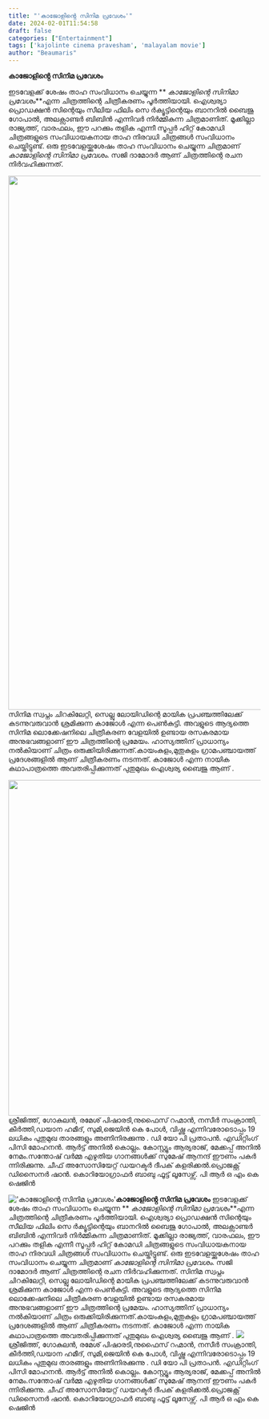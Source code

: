 ```yaml
---
title: "'കാജോളിൻ്റെ സിനിമ പ്രവേശം'"
date: 2024-02-01T11:54:58
draft: false
categories: ["Entertainment"]
tags: ['kajolinte cinema pravesham', 'malayalam movie']
author: "Beaumaris"
---
```


<strong>കാജോളിൻ്റെ സിനിമ പ്രവേശം</strong>

ഇടവേളക്ക് ശേഷം താഹ സംവിധാനം ചെയ്യുന്ന ** *കാജോളിന്റെ സിനിമാ പ്രവേശം***എന്ന ചിത്രത്തിന്റെ ചിത്രീകരണം പൂർത്തിയായി. ഐശ്വര്യാ പ്രൊഡക്ഷൻ സിന്റെയും സീലിയ ഫിലിം സെ ർക്യൂട്ടിന്റെയും ബാനറിൽ ബൈജു ഗോപാൽ, അലക്സാണ്ടർ ബിബിൻ എന്നിവർ നിർമ്മികുന്ന ചിത്രമാണിത്. മൂക്കില്ലാ രാജ്യത്ത്, വാരഫലം, ഈ പറക്കും തളിക എന്നീ സൂപ്പർ ഹിറ്റ് കോമഡി ചിത്രങ്ങളുടെ സംവിധായകനായ താഹ നിരവധി ചിത്രങ്ങൾ സംവിധാനം ചെയ്തിട്ടുണ്ട്. ഒരു ഇടവേളയ്ക്കുശേഷം താഹ സംവിധാനം ചെയ്യുന്ന ചിത്രമാണ് *കാജോളിന്റെ സിനിമാ പ്രവേശം*. സജി ദാമോദർ ആണ് ചിത്രത്തിന്റെ രചന നിർവഹിക്കുന്നത്.

<img class="alignnone size-full wp-image-440560" src="https://cdn.boolokam.com/articles/2024/02/ffwwfwwfwf.jpg" alt="" width="1600" height="1066" /> സിനിമ സ്വപ്നം ചിറകിലേറ്റി, സെല്ലു ലോയിഡിന്റെ മായിക പ്രപഞ്ചത്തിലേക്ക് കടന്നുവരുവാൻ ശ്രമിക്കുന്ന കാജോൾ എന്ന പെൺകുട്ടി. അവളുടെ ആദ്യത്തെ സിനിമ ലൊക്കേഷനിലെ ചിത്രീകരണ വേളയിൽ ഉണ്ടായ രസകരമായ അനുഭവങ്ങളാണ് ഈ ചിത്രത്തിന്റെ പ്രമേയം. ഹാസ്യത്തിന് പ്രാധാന്യം നൽകിയാണ് ചിത്രം ഒരുക്കിയിരിക്കുന്നത്.കായംകുളം,മുതുകുളം ഗ്രാമപഞ്ചായത്ത് പ്രദേശങ്ങളിൽ ആണ് ചിത്രീകരണം നടന്നത്. കാജോൾ എന്ന നായിക കഥാപാത്രത്തെ അവതരിപ്പിക്കുന്നത് പുതുമുഖം ഐശ്വര്യ ബൈജു ആണ് .

<img class="alignnone size-full wp-image-440561" src="https://cdn.boolokam.com/articles/2024/02/wffwwffwfwf.jpg" alt="" width="1200" height="670" />ശ്രീജിത്ത്, ഗോകുലൻ, രമേശ് പിഷാരടി,നുഫൈസ് റഹ്മാൻ, നസീർ സംക്രാന്തി, കീർത്തി,ഡയാന ഹമീദ്, സുമി,ജെയിൻ കെ പോൾ, വിഷ്ണു എന്നിവരോടൊപ്പം 19 ലധികം പുതുമുഖ താരങ്ങളും അണിനിരക്കുന്നു .
ഡി യോ പി പ്രതാപൻ. എഡിറ്റിംഗ് പിസി മോഹനൻ. ആർട്ട് അനിൽ കൊല്ലം. കോസ്റ്റ്യൂം ആര്യരാജ്, മേക്കപ്പ് അനിൽ നേമം.സന്തോഷ് വർമ്മ എഴുതിയ ഗാനങ്ങൾക്ക് സുമേഷ് ആനന്ദ് ഈണം പകർ ന്നിരിക്കുന്നു. ചീഫ് അസോസിയേറ്റ് ഡയറക്ടർ ദീപക് കളരിക്കൽ.പ്രൊജക്റ്റ് ഡിസൈനർ ഷാൻ. കൊറിയോഗ്രാഫർ ബാബു ഫൂട്ട് ലൂസേഴ്സ്. പി ആർ ഒ എം കെ ഷെജിൻ


!['കാജോളിൻ്റെ സിനിമ പ്രവേശം'](https://cdn.boolokam.com/articles/2024/02/ffwwfwwfwf.jpg)**കാജോളിൻ്റെ സിനിമ പ്രവേശം** ഇടവേളക്ക് ശേഷം താഹ സംവിധാനം ചെയ്യുന്ന ** *കാജോളിന്റെ സിനിമാ പ്രവേശം***എന്ന ചിത്രത്തിന്റെ ചിത്രീകരണം പൂർത്തിയായി. ഐശ്വര്യാ പ്രൊഡക്ഷൻ സിന്റെയും സീലിയ ഫിലിം സെ ർക്യൂട്ടിന്റെയും ബാനറിൽ ബൈജു ഗോപാൽ, അലക്സാണ്ടർ ബിബിൻ എന്നിവർ നിർമ്മികുന്ന ചിത്രമാണിത്. മൂക്കില്ലാ രാജ്യത്ത്, വാരഫലം, ഈ പറക്കും തളിക എന്നീ സൂപ്പർ ഹിറ്റ് കോമഡി ചിത്രങ്ങളുടെ സംവിധായകനായ താഹ നിരവധി ചിത്രങ്ങൾ സംവിധാനം ചെയ്തിട്ടുണ്ട്. ഒരു ഇടവേളയ്ക്കുശേഷം താഹ സംവിധാനം ചെയ്യുന്ന ചിത്രമാണ് *കാജോളിന്റെ സിനിമാ പ്രവേശം*. സജി ദാമോദർ ആണ് ചിത്രത്തിന്റെ രചന നിർവഹിക്കുന്നത്. സിനിമ സ്വപ്നം ചിറകിലേറ്റി, സെല്ലു ലോയിഡിന്റെ മായിക പ്രപഞ്ചത്തിലേക്ക് കടന്നുവരുവാൻ ശ്രമിക്കുന്ന കാജോൾ എന്ന പെൺകുട്ടി. അവളുടെ ആദ്യത്തെ സിനിമ ലൊക്കേഷനിലെ ചിത്രീകരണ വേളയിൽ ഉണ്ടായ രസകരമായ അനുഭവങ്ങളാണ് ഈ ചിത്രത്തിന്റെ പ്രമേയം. ഹാസ്യത്തിന് പ്രാധാന്യം നൽകിയാണ് ചിത്രം ഒരുക്കിയിരിക്കുന്നത്.കായംകുളം,മുതുകുളം ഗ്രാമപഞ്ചായത്ത് പ്രദേശങ്ങളിൽ ആണ് ചിത്രീകരണം നടന്നത്. കാജോൾ എന്ന നായിക കഥാപാത്രത്തെ അവതരിപ്പിക്കുന്നത് പുതുമുഖം ഐശ്വര്യ ബൈജു ആണ് . ![](https://cdn.boolokam.com/articles/2024/02/wffwwffwfwf.jpg)ശ്രീജിത്ത്, ഗോകുലൻ, രമേശ് പിഷാരടി,നുഫൈസ് റഹ്മാൻ, നസീർ സംക്രാന്തി, കീർത്തി,ഡയാന ഹമീദ്, സുമി,ജെയിൻ കെ പോൾ, വിഷ്ണു എന്നിവരോടൊപ്പം 19 ലധികം പുതുമുഖ താരങ്ങളും അണിനിരക്കുന്നു . ഡി യോ പി പ്രതാപൻ. എഡിറ്റിംഗ് പിസി മോഹനൻ. ആർട്ട് അനിൽ കൊല്ലം. കോസ്റ്റ്യൂം ആര്യരാജ്, മേക്കപ്പ് അനിൽ നേമം.സന്തോഷ് വർമ്മ എഴുതിയ ഗാനങ്ങൾക്ക് സുമേഷ് ആനന്ദ് ഈണം പകർ ന്നിരിക്കുന്നു. ചീഫ് അസോസിയേറ്റ് ഡയറക്ടർ ദീപക് കളരിക്കൽ.പ്രൊജക്റ്റ് ഡിസൈനർ ഷാൻ. കൊറിയോഗ്രാഫർ ബാബു ഫൂട്ട് ലൂസേഴ്സ്. പി ആർ ഒ എം കെ ഷെജിൻ
